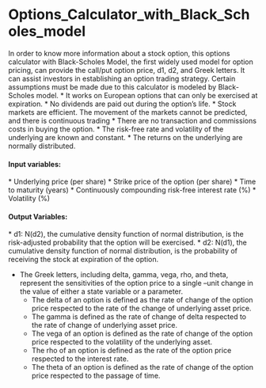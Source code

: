 # Options_Calculator_with_Black_Scholes_model
In order to know more information about a stock option, this options calculator with Black-Scholes Model, the first widely used model for option pricing, can provide the call/put option price, d1, d2, and Greek letters. It can assist investors in establishing an option trading strategy.    Certain assumptions must be made due to this calculator is modeled by Black-Scholes model.  * It works on European options that can only be exercised at expiration. * No dividends are paid out during the option’s life. * Stock markets are efficient. The movement of the markets cannot be predicted, and there is continuous trading * There are no transaction and commissions costs in buying the option. * The risk-free rate and volatility of the underlying are known and constant. * The returns on the underlying are normally distributed.

 <h4>Input variables:</h4>
* Underlying price (per share)
* Strike price of the option (per share)
* Time to maturity (years)
* Continuously compounding risk-free interest rate (%)
* Volatility (%)

<h4>Output Variables:</h4>
* d1: N(d2), the cumulative density function of normal distribution, is the risk-adjusted probability that the option will be exercised.
* d2: N(d1), the cumulative density function of normal distribution, is the probability of receiving the stock at expiration of the option.

* The Greek letters, including delta, gamma, vega, rho, and theta, represent the sensitivities of the option price to a single –unit change in the value of either a state variable or a parameter. 
  - The delta of an option is defined as the rate of change of the option price respected to the rate of the change of underlying asset price. 
  -	The gamma is defined as the rate of change of delta respected to the rate of change of underlying asset price.
  -	The vega of an option is defined as the rate of change of the option price respected to the volatility of the underlying asset. 
  -	The rho of an option is defined as the rate of the option price respected to the interest rate. 
  -	The theta of an option is defined as the rate of change of the option price respected to the passage of time.
